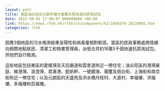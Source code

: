 ```yaml
---
layout: post
title: 東區油尖旺及元朗多幢大廈獲派發快速抗原測試包
date: 2022-08-01 17:00:07.000000000 +08:00
link: https://news.rthk.hk/rthk/ch/component/k2/1660370-20220801.htm
categories: rthk
---
```


因應3個地區的污水檢測結果呈陽性和病毒量相對較高，當區的民政事務處將陸續向相關地點居民、清潔工和物業管理員，派發合共約18萬5千個快速抗原測試包，供他們自行檢測。

這些地區包括東區的愛蝶灣及天后廟道和雲景道附近一帶住宅；油尖旺區的港灣豪庭、維港灣、浪澄灣、君滙港、凱帆軒、一號銀海、瓏璽及炮台街、上海街和南京街附近一帶住宅；以及元朗區的天盛苑及洪水橋丹桂村、大道村、幸福樓、洪福樓、多福樓和百福樓。

